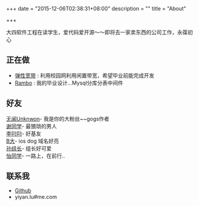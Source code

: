 +++
date = "2015-12-06T02:38:31+08:00"
description = ""
title = "About"

+++

大四软件工程在读学生，爱代码爱开源～～即将去一家卖东西的公司工作，永葆初心

## 正在做
* [弹性宽带](https://github.com/FlexibleBroadband) : 利用校园网利用闲置带宽，希望毕业前能完成开发
* [Rambo](https://github.com/Alienero/Rambo) : 我的毕业设计...Mysql分库分表中间件<br>    

## 好友
[无闻Unknwon](https://wuwen.org/)- 我是你的大粉丝~~gogs作者                                        
[谢同学](http://coderxie.duapp.com/)-  最猥琐的男人                         
[李叼叼](http://golzy.top)- 好基友             
[B大](http://ios.dog/)- ios dog 域名好亮             
[孙组长](http://jucsinyu.com/)- 组长好可爱<br>
[怡同学](http://harry.wiki)- 一路上，在前行..

## 联系我
* [Github](https://github.com/Alienero)
* yiyan.lu#me.com